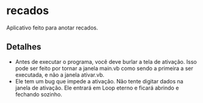 # recados
Aplicativo feito para anotar recados.

## Detalhes
* Antes de executar o programa, você deve burlar a tela de ativação. Isso pode ser feito por tornar a janela main.vb como sendo a primeira a ser executada, e não a janela ativar.vb.
* Ele tem um bug que impede a ativação. Não tente digitar dados na janela de ativação. Ele entrará em Loop eterno e ficará abrindo e fechando sozinho.

